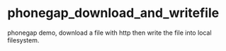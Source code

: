 # phonegap_download_and_writefile
phonegap demo, download a file with http then write the file into local filesystem.
